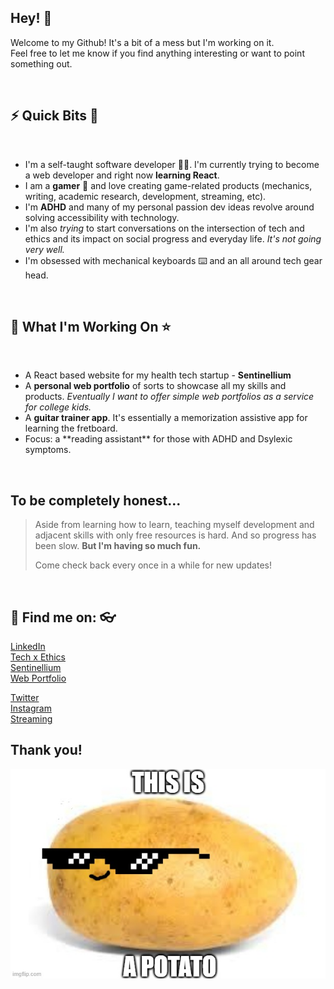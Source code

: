 ## Hey! 👋

<p>Welcome to my Github! It's a bit of a mess but I'm working on it.<br>
  Feel free to let me know if you find anything interesting or want to point something out.</p>

<br>

<h2>⚡ Quick Bits 🌈</h2>
<br>
<ul>
  <li>I'm a self-taught software developer 👩‍💻. I'm currently trying to become a web developer and right now <strong>learning React</strong>.</li>
  <li>I am a <strong>gamer</strong> 👾 and love creating game-related products (mechanics, writing, academic research, development, streaming, etc).</li>
  <li>I'm <strong>ADHD</strong> and many of my personal passion dev ideas revolve around solving accessibility with technology.</li>
  <li>I'm also <em>trying</em> to start conversations on the intersection of tech and ethics and its impact on social progress and everyday life. <em>It's not going very well.</em></li>
  <li>I'm obsessed with mechanical keyboards ⌨️ and an all around tech gear head.</li>
</ul>

<br>
<h2>🌱 What I'm Working On ⭐️</h2>
</br>
<ul>
  <li>A React based website for my health tech startup - <strong>Sentinellium</strong></li>
  <li>A <strong>personal web portfolio</strong> of sorts to showcase all my skills and products. <em>Eventually I want to offer simple web portfolios as a service for college kids.</em></li>
  <li>A <strong>guitar trainer app</strong>. It's essentially a memorization assistive app for learning the fretboard.</li>
  <li>Focus: a **reading assistant** for those with ADHD and Dsylexic symptoms.</li>
</ul>

<br>
<h2>To be completely honest...</h2>

>Aside from learning how to learn, teaching myself development and adjacent skills with only free resources is hard. And so progress has been slow.
><strong>But I'm having so much fun.</strong>
>
>Come check back every once in a while for new updates!

<br>
<h2>🔎 Find me on: 👓</h2>
<a href="https://www.linkedin.com/in/hellojrl/">LinkedIn</a><br>
<a href="https://shadodevelopment.co/">Tech x Ethics</a><br>
<a href="https://www.facebook.com/sentinellium/">Sentinellium</a><br>
<a href="https://joalroselin.co/">Web Portfolio</a><br>

<a href="https://twitter.com/ladyanarchyj/">Twitter</a><br>
<a href="https://instagram.com/ladyanarchyj/">Instagram</a><br>
<a href="https://www.facebook.com/gaming/LadyAnarchyJ/">Streaming</a><br>

<h2>Thank you!</h2>

 ![Here's a potato for your trouble.](/assets/potato.jpg)

